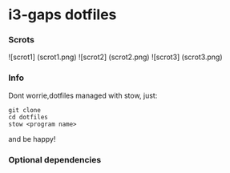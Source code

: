# i3-gaps dotfiles

### Scrots

![scrot1] (scrot1.png) 
![scrot2] (scrot2.png) 
![scrot3] (scrot3.png) 

### Info
Dont worrie,dotfiles managed with stow, just:

	
	git clone
	cd dotfiles
	stow <program name>
	

and be happy!

### Optional dependencies

